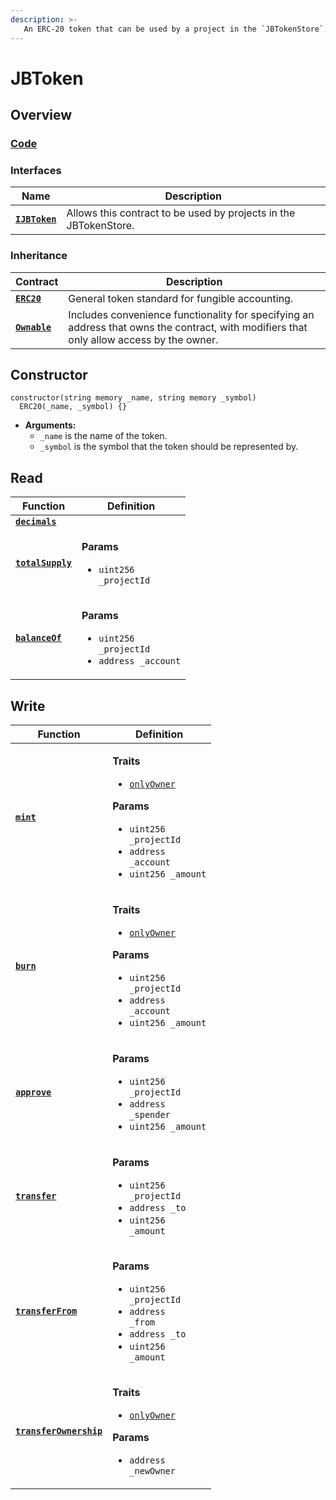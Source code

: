 ```yaml
---
description: >-
   An ERC-20 token that can be used by a project in the `JBTokenStore`.
---
```


# JBToken

## Overview

### [Code](https://github.com/jbx-protocol/juice-contracts-v2/blob/main/contracts/JBToken.sol)

### **Interfaces**

| Name                                                     | Description                                                                                                                              |
| -------------------------------------------------------- | ---------------------------------------------------------------------------------------------------------------------------------------- |
| [**`IJBToken`**](/api/interfaces/ijbtoken.md) | Allows this contract to be used by projects in the JBTokenStore. |


### **Inheritance**

| Contract                                                         | Description                                                                                                                                                                        |
| ---------------------------------------------------------------- | ---------------------------------------------------------------------------------------------------------------------------------------------------------------------------------- |
| [**`ERC20`**](https://docs.openzeppelin.com/contracts/2.x/api/token/erc20#ERC20) | General token standard for fungible accounting. |
| [**`Ownable`**](https://docs.openzeppelin.com/contracts/4.x/api/access#Ownable) | Includes convenience functionality for specifying an address that owns the contract, with modifiers that only allow access by the owner. |

## Constructor

```solidity
constructor(string memory _name, string memory _symbol)
  ERC20(_name, _symbol) {}
```

* **Arguments:**
  * `_name` is the name of the token.
  * `_symbol` is the symbol that the token should be represented by.


## Read

| Function                                                            | Definition                                                                                                                                                                                                                                                                                                      |
| ------------------------------------------------------------------- | --------------------------------------------------------------------------------------------------------------------------------------------------------------------------------------------------------------------------------------------------------------------------------------------------------------- |
| [**`decimals`**](/api/contracts/jbtoken/read/decimals.md)                                 |  |
| [**`totalSupply`**](/api/contracts/jbtoken/read/totalsupply.md)                                 | <p><strong>Params</strong></p><ul><li><code>uint256 _projectId</code></li></ul> |
| [**`balanceOf`**](/api/contracts/jbtoken/read/balanceof.md)                                 | <p><strong>Params</strong></p><ul><li><code>uint256 _projectId</code></li><li><code>address _account</code></li></ul> |
## Write

| Function                                                            | Definition                                                                                                                                                                                                                                                                                                      |
| ------------------------------------------------------------------- | --------------------------------------------------------------------------------------------------------------------------------------------------------------------------------------------------------------------------------------------------------------------------------------------------------------- |
| [**`mint`**](/api/contracts/jbtoken/write/mint.md)                                 | <p><strong>Traits</strong></p><ul><li><code>[onlyOwner](https://docs.openzeppelin.com/contracts/4.x/api/access#Ownable-onlyOwner--)</code></li></ul><p><strong>Params</strong></p><ul><li><code>uint256 _projectId</code></li><li><code>address _account</code></li><li><code>uint256 _amount</code></li></ul> |
| [**`burn`**](/api/contracts/jbtoken/write/burn.md)                                 | <p><strong>Traits</strong></p><ul><li><code>[onlyOwner](https://docs.openzeppelin.com/contracts/4.x/api/access#Ownable-onlyOwner--)</code></li></ul><p><strong>Params</strong></p><ul><li><code>uint256 _projectId</code></li><li><code>address _account</code></li><li><code>uint256 _amount</code></li></ul> |
| [**`approve`**](/api/contracts/jbtoken/write/approve.md)                                 | <p><strong>Params</strong></p><ul><li><code>uint256 _projectId</code></li><li><code>address _spender</code></li><li><code>uint256 _amount</code></li></ul> |
| [**`transfer`**](/api/contracts/jbtoken/write/transfer.md)                                 | <p><strong>Params</strong></p><ul><li><code>uint256 _projectId</code></li><li><code>address _to</code></li><li><code>uint256 _amount</code></li></ul> |
| [**`transferFrom`**](/api/contracts/jbtoken/write/transferfrom.md)                                 | <p><strong>Params</strong></p><ul><li><code>uint256 _projectId</code></li><li><code>address _from</code></li><li><code>address _to</code></li><li><code>uint256 _amount</code></li></ul> |
| [**`transferOwnership`**](/api/contracts/jbtoken/write/transferownership.md)                                 | <p><strong>Traits</strong></p><ul><li><code>[onlyOwner](https://docs.openzeppelin.com/contracts/4.x/api/access#Ownable-onlyOwner--)</code></li></ul><p><strong>Params</strong></p><ul><li><code>address _newOwner</code></li></ul> |
